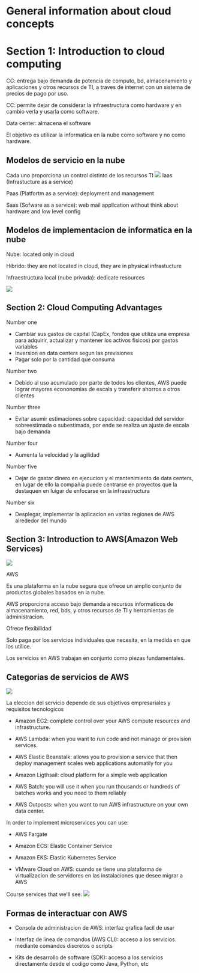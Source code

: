 # General information about cloud concepts

# Section 1: Introduction to cloud computing

CC: entrega bajo demanda de potencia de computo, bd, almacenamiento y aplicaciones y otros recursos de TI, a traves de internet con un sistema de precios de pago por uso.

CC: permite dejar de considerar la infraestructura como hardware y en cambio verla y usarla como software.

Data center: almacena el software

El objetivo es utilizar la informatica en la nube como software y no como hardware.

## Modelos de servicio en la nube 
Cada uno proporciona un control distinto de los recursos TI
<img src="./images/modelo-de-servicio-nube.png">
Iaas (Infrastucture as a service)

Paas (Platfortm as a service): deployment and management 

Saas (Sofware as a service): web mail application without think about hardware and low level config

## Modelos de implementacion de informatica en la nube

Nube: located only in cloud 

Hibrido: they are not located in cloud, they are in physical infrastucture

Infraestructura local (nube privada): dedicate resources

<img src="./images/similitudes-instalaciones-TI-vs-AWS.png">

## Section 2: Cloud Computing Advantages 
Number one
- Cambiar sus gastos de capital (CapEx, fondos que utiliza una empresa para adquirir, actualizar y mantener los activos fisicos) por gastos variables
- Inversion en data centers segun las previsiones
- Pagar solo por la cantidad que consuma

Number two
- Debido al uso acumulado por parte de todos los clientes, AWS puede lograr mayores econonomias de escala y transferir ahorros a otros clientes

Number three
- Evitar asumir estimaciones sobre capacidad: capacidad del servidor sobreestimada o subestimada, por ende se realiza un ajuste de escala bajo demanda

Number four
- Aumenta la velocidad y la agilidad

Number five
- Dejar de gastar dinero en ejecucion y el mantenimiento de data centers, en lugar de ello la compañia puede centrarse en proyectos que la destaquen en luigar de enfocarse en la infraestructura 

Number six
- Desplegar, implementar la aplicacion en varias regiones de AWS alrededor del mundo  

## Section 3: Introduction to AWS(Amazon Web Services)

<img src="./images/web-services.png">

AWS

Es una plataforma en la nube segura que ofrece un amplio conjunto de productos globales basados en la nube.

AWS proporciona acceso bajo demanda a recursos informaticos de almacenamiento, red, bds, y otros recursos de TI y herramientas de administracion.

Ofrece flexibilidad

Solo paga por los servicios individuales que necesita, en la medida en que los utilice.

Los servicios en AWS trabajan en conjunto como piezas fundamentales.

## Categorias de servicios de AWS
<img src="./images/services-categories.png">

La eleccion del servicio depende de sus objetivos empresariales y requisitos tecnologicos

- Amazon EC2: complete control over your AWS compute resources and infrastructure.

- AWS Lambda: when you want to run code and not manage or provision services.

- AWS Elastic Beanstalk: allows you to provision a service that then deploy management scales web applications automatily for you 

- Amazon Ligthsail: cloud platform for a simple web application 

- AWS Batch: you will use it when you run thousands or hundreds of batches works and you need to them reliably

- AWS Outposts: when you want to run AWS infrastructure on your own data center.

In order to implement microservices you can use: 
- AWS Fargate
- Amazon ECS: Elastic Container Service
- Amazon EKS: Elastic Kubernetes Service

- VMware Cloud on AWS: cuando se tiene una plataforma de virtualizacion de servidores en las instalaciones que desee migrar a AWS

Course services that we'll see:
<img src="./images/course-services.png">

## Formas de interactuar con AWS

- Consola de administracion de AWS: interfaz grafica facil de usar

- Interfaz de linea de comandos (AWS CLI): acceso a los servicios mediante comandos discretos o scripts

- Kits de desarrollo de software (SDK): acceso a los servicios directamente desde el codigo como Java, Python, etc 

